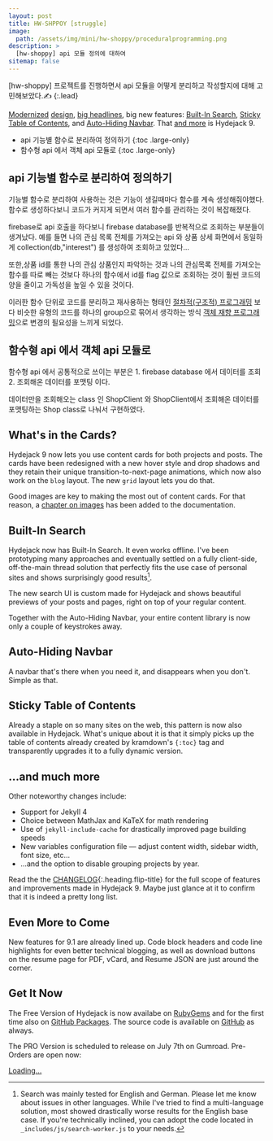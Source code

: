 ```yaml
---
layout: post
title: HW-SHPPOY [struggle]
image:
  path: /assets/img/mini/hw-shoppy/proceduralprogramming.png
description: >
  [hw-shoppy] api 모듈 정의에 대하여
sitemap: false
---
```


[hw-shoppy] 프로젝트를 진행하면서 api 모듈을 어떻게 분리하고 작성할지에 대해 고민해보았다.✍
{:.lead}

[Modernized](#linking-in-style) [design](#whats-in-the-cards), [big headlines](#ready-for-the-big-screen), big new features: [Built-In Search](#built-in-search), [Sticky Table of Contents](#sticky-table-of-contents), and [Auto-Hiding Navbar](#auto-hiding-navbar). That [and more](#and-much-more) is Hydejack 9.

- api 기능별 함수로 분리하여 정의하기
  {:toc .large-only}
- 함수형 api 에서 객체 api 모듈로
  {:toc .large-only}

## api 기능별 함수로 분리하여 정의하기

기능별 함수로 분리하여 사용하는 것은 기능이 생길때마다 함수를 계속 생성해줘야했다.
함수로 생성하다보니 코드가 커지게 되면서 여러 함수를 관리하는 것이 복잡해졌다.

firebase로 api 호출을 하다보니 firebase database를 반복적으로 조회하는 부분들이 생겨났다.
예를 들면 나의 관심 목록 전체를 가져오는 api 와 상품 상세 화면에서 동일하게 collection(db,"interest") 를 생성하여 조회하고 있었다...

또한,상품 id를 통한 나의 관심 상품인지 파악하는 것과 나의 관심목록 전체를 가져오는 함수를 따로 빼는 것보다 하나의 함수에서 id를 flag 값으로 조회하는 것이 훨씬 코드의 양을 줄이고 가독성을 높일 수 있을 것이다.

이러한
함수 단위로 코드를 분리하고 재사용하는 형태인 [절차적(구조적) 프로그래밍](https://yozm.wishket.com/magazine/detail/1396/) 보다 비슷한 유형의 코드를 하나의 group으로 묶어서 생각하는 방식 [객체 재향 프로그래밍](https://yozm.wishket.com/magazine/detail/1396/)으로 변경의 필요성을 느끼게 되었다.

## 함수형 api 에서 객체 api 모듈로

함수형 api 에서 공통적으로 쓰이는 부분은 1. firebase database 에서 데이터를 조회 2. 조회해온 데이터를 포맷팅 이다.

데이터만을 조회해오는 class 인 ShopClient 와 ShopClient에서 조회해온 데이터를 포맷팅하는 Shop class로 나눠서 구현하였다.

## What's in the Cards?

Hydejack 9 now lets you use content cards for both projects and posts.
The cards have been redesigned with a new hover style and drop shadows and they retain their unique transition-to-next-page animations, which now also work on the `blog` layout. The new `grid` layout lets you do that.

Good images are key to making the most out of content cards. For that reason, a [chapter on images](../../docs/basics.md#adding-images) has been added to the documentation.

## Built-In Search

Hydejack now has Built-In Search. It even works offline. I've been prototyping many approaches and eventually settled on a fully client-side, off-the-main thread solution that perfectly fits the use case of personal sites and shows surprisingly good results[^2].

The new search UI is custom made for Hydejack and shows beautiful previews of your posts and pages, right on top of your regular content.

Together with the Auto-Hiding Navbar, your entire content library is now only a couple of keystrokes away.

## Auto-Hiding Navbar

A navbar that's there when you need it, and disappears when you don't. Simple as that.

## Sticky Table of Contents

Already a staple on so many sites on the web, this pattern is now also available in Hydejack.
What's unique about it is that it simply picks up the table of contents already created by kramdown's `{:toc}` tag and transparently upgrades it to a fully dynamic version.

## …and much more

Other noteworthy changes include:

- Support for Jekyll 4
- Choice between MathJax and KaTeX for math rendering
- Use of `jekyll-include-cache` for drastically improved page building speeds
- New variables configuration file — adjust content width, sidebar width, font size, etc...
- ...and the option to disable grouping projects by year.

Read the the [CHANGELOG](../../CHANGELOG.md){:.heading.flip-title} for the full scope of features and improvements made in Hydejack 9.
Maybe just glance at it to confirm that it is indeed a pretty long list.

## Even More to Come

New features for 9.1 are already lined up. Code block headers and code line highlights for even better technical blogging, as well as download buttons on the resume page for PDF, vCard, and Resume JSON are just around the corner.

## Get It Now

The Free Version of Hydejack is now availabe on [RubyGems](https://rubygems.org/gems/jekyll-theme-hydejack)
and for the first time also on [GitHub Packages](https://github.com/hydecorp/hydejack/packages).
The source code is available on [GitHub](https://github.com/hydecorp/hydejack) as always.

The PRO Version is scheduled to release on July 7th on Gumroad. Pre-Orders are open now:

<div class="gumroad-product-embed" data-gumroad-product-id="nuOluY"><a href="https://gumroad.com/l/nuOluY">Loading…</a></div>

[^1]: If you are a fan of the old two-column layout, or don't like modern design tropes such as mega headlines, Hydejack lets you revert these changes on a case-by-case basis via configuration options.
[^2]:
    Search was mainly tested for English and German. Please let me know about issues in other languages.
    While I've tried to find a multi-language solution, most showed drastically worse results for the English base case.
    If you're technically inclined, you can adopt the code located in `_includes/js/search-worker.js` to your needs.
